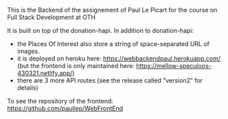This is the Backend of the assignement of Paul Le Picart for the course on Full Stack Development at OTH

It is built on top of the donation-hapi. In addition to donation-hapi:

- the Places Of Interest also store a string of space-separated URL of images.
- it is deployed on heroku here: https://webbackendpaul.herokuapp.com/ (but the frontend is only maintained here: https://mellow-speculoos-430321.netlify.app/)
- there are 3 more API routes (see the release called "version2" for details)

To see the repository of the frontend: https://github.com/paullep/WebFrontEnd
